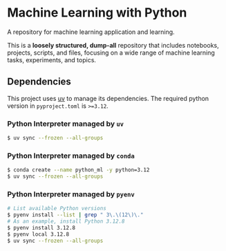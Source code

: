 # Machine Learning with Python

A repository for machine learning application and learning. 

This is a **loosely structured, dump-all** repository that includes notebooks, projects, scripts, and files, focusing on a wide range of machine learning tasks, experiments, and topics.

## Dependencies

This project uses [uv](https://docs.astral.sh/uv/getting-started/installation/) to manage its dependencies. The required python version in `pyproject.toml` is `>=3.12`.

### Python Interpreter managed by `uv`

```bash
$ uv sync --frozen --all-groups
```

### Python Interpreter managed by `conda`

```bash
$ conda create --name python_ml -y python=3.12
$ uv sync --frozen --all-groups
```

### Python Interpreter managed by `pyenv`

```bash
# List available Python versions
$ pyenv install --list | grep " 3\.\(12\)\."
# As an example, install Python 3.12.8
$ pyenv install 3.12.8
$ pyenv local 3.12.8
$ uv sync --frozen --all-groups
```
